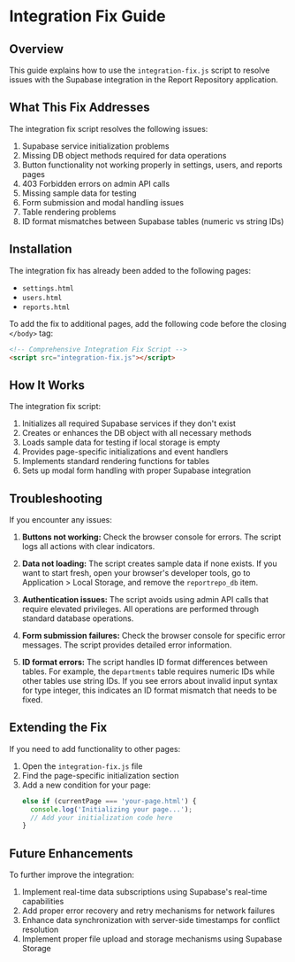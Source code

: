 # Integration Fix Guide

## Overview

This guide explains how to use the `integration-fix.js` script to resolve issues with the Supabase integration in the Report Repository application.

## What This Fix Addresses

The integration fix script resolves the following issues:

1. Supabase service initialization problems
2. Missing DB object methods required for data operations
3. Button functionality not working properly in settings, users, and reports pages
4. 403 Forbidden errors on admin API calls
5. Missing sample data for testing
6. Form submission and modal handling issues
7. Table rendering problems
8. ID format mismatches between Supabase tables (numeric vs string IDs)

## Installation

The integration fix has already been added to the following pages:

- `settings.html`
- `users.html`
- `reports.html`

To add the fix to additional pages, add the following code before the closing `</body>` tag:

```html
<!-- Comprehensive Integration Fix Script -->
<script src="integration-fix.js"></script>
```

## How It Works

The integration fix script:

1. Initializes all required Supabase services if they don't exist
2. Creates or enhances the DB object with all necessary methods
3. Loads sample data for testing if local storage is empty
4. Provides page-specific initializations and event handlers
5. Implements standard rendering functions for tables
6. Sets up modal form handling with proper Supabase integration

## Troubleshooting

If you encounter any issues:

1. **Buttons not working:** Check the browser console for errors. The script logs all actions with clear indicators.

2. **Data not loading:** The script creates sample data if none exists. If you want to start fresh, open your browser's developer tools, go to Application > Local Storage, and remove the `reportrepo_db` item.

3. **Authentication issues:** The script avoids using admin API calls that require elevated privileges. All operations are performed through standard database operations.

4. **Form submission failures:** Check the browser console for specific error messages. The script provides detailed error information.

5. **ID format errors:** The script handles ID format differences between tables. For example, the `departments` table requires numeric IDs while other tables use string IDs. If you see errors about invalid input syntax for type integer, this indicates an ID format mismatch that needs to be fixed.

## Extending the Fix

If you need to add functionality to other pages:

1. Open the `integration-fix.js` file
2. Find the page-specific initialization section
3. Add a new condition for your page:
   ```javascript
   else if (currentPage === 'your-page.html') {
     console.log('Initializing your page...');
     // Add your initialization code here
   }
   ```

## Future Enhancements

To further improve the integration:

1. Implement real-time data subscriptions using Supabase's real-time capabilities
2. Add proper error recovery and retry mechanisms for network failures
3. Enhance data synchronization with server-side timestamps for conflict resolution
4. Implement proper file upload and storage mechanisms using Supabase Storage 